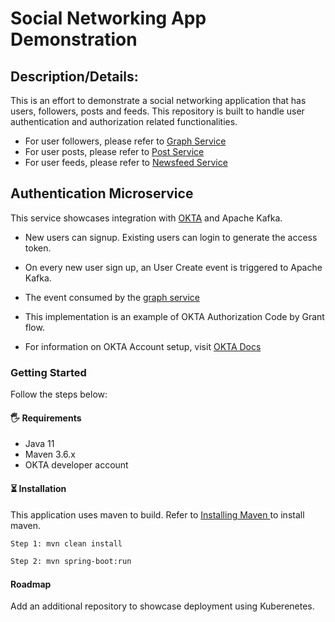 
<h1 align="left"> Social Networking App Demonstration </h1>

<h2> Description/Details: </h2>
This is an effort to demonstrate a social networking application that has users, followers, posts and feeds. This repository is built to handle user authentication and authorization related functionalities.

- For user followers, please refer to <a href="https://github.com/banerjee-ronitb/graph-service"> Graph Service </a>
- For user posts, please refer to <a href="https://github.com/banerjee-ronitb/post-service"> Post Service </a>
- For user feeds, please refer to <a href="https://github.com/banerjee-ronitb/newsfeed-service"> Newsfeed Service </a>

<h2> Authentication Microservice </h2>

This service showcases integration with <a href="https://www.okta.com/">OKTA</a> and Apache Kafka.
 
- New users can signup. Existing users can login to generate the access token.
- On every new user sign up, an User Create event is triggered to Apache Kafka.
- The event consumed by the <a href="https://github.com/banerjee-ronitb/graph-service"> graph service </a>
- This implementation is an example of OKTA Authorization Code by Grant flow.

- For information on OKTA Account setup, visit <a href="https://developer.okta.com/docs/guides/implement-grant-type/authcode/main/"> OKTA Docs </a>

<h3> Getting Started </h3>

Follow the steps below:

<h4> 🖐 Requirements </h4>

- Java 11
- Maven 3.6.x
- OKTA developer account

<h4> ⏳ Installation </h4>

This application uses maven to build. Refer to <a href="https://maven.apache.org/install.html"> Installing Maven </a> to install maven.

```bash
Step 1: mvn clean install
```
```bash
Step 2: mvn spring-boot:run
```
<h4> Roadmap </h4>

Add an additional repository to showcase deployment using Kuberenetes.
